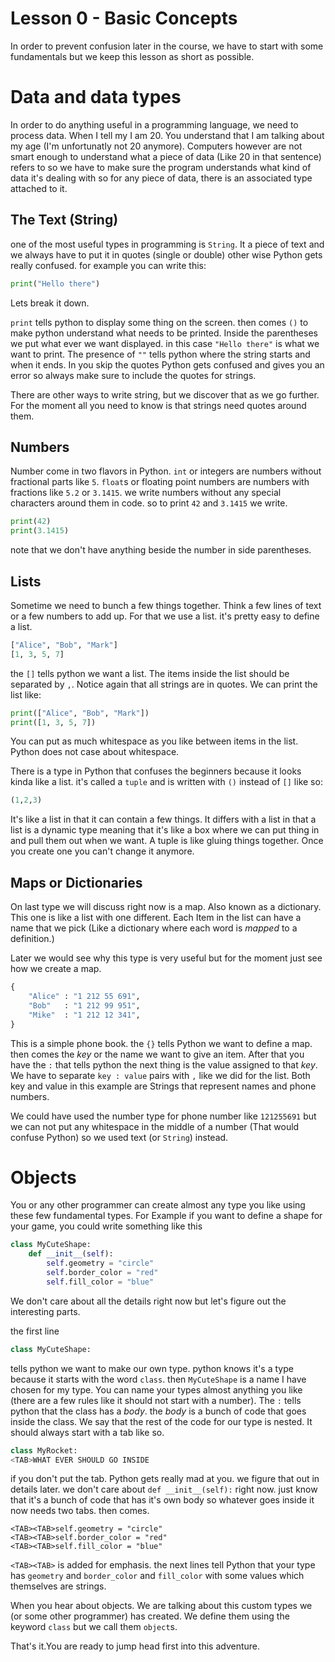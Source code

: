 # Lesson 0 - Basic Concepts

In order to prevent confusion later in the course, we have to start with some fundamentals but we keep this lesson as short as possible. 

# Data and data types

In order to do anything useful in a programming language, we need to process data. When I tell my I am 20. You understand that I am talking about my age (I'm unfortunatly not 20 anymore). Computers however are not smart enough to understand what a piece of data (Like 20 in that sentence) refers to so we have to make sure the program understands what kind of data it's dealing with so for any piece of data, there is an associated type attached to it.

## The Text (String)

one of the most useful types in programming is `String`. It a piece of text and we always have to put it in quotes (single or double) other wise Python gets really confused. for example you can write this:

```python
print("Hello there")
```

Lets break it down.

`print` tells python to display some thing on the screen. then comes `()` to make python understand what needs to be printed. Inside the parentheses we put what ever we want displayed. in this case `"Hello there"` is what we want to print. The presence of `""` tells python where the string starts and when it ends. In you skip the quotes Python gets confused and gives you an error so always make sure to include the quotes for strings.


There are other ways to write string, but we discover that as we go further. For the moment all you need to know is that strings need quotes around them.


## Numbers

Number come in two flavors in Python. `int` or integers are numbers without fractional parts like `5`. `float`s or floating point numbers are numbers with fractions like `5.2` or `3.1415`. we write numbers without any special characters around them in code. so to print `42` and `3.1415` we write.

```python
print(42)
print(3.1415)
```

note that we don't have anything beside the number in side parentheses.

## Lists

Sometime we need to bunch a few things together. Think a few lines of text or a few numbers to add up. For that we use a list. it's pretty easy to define a list.

```python
["Alice", "Bob", "Mark"]
[1, 3, 5, 7]
```

the `[]` tells python we want a list. The items inside the list should be separated by `,`. Notice again that all strings are in quotes. We can print the list like:

```python
print(["Alice", "Bob", "Mark"])
print([1, 3, 5, 7])
```

You can put as much whitespace as you like between items in the list. Python does not case about whitespace.


There is a type in Python that confuses the beginners because it looks kinda like a list. it's called a `tuple` and is written with `()` instead of `[]` like so:

```python
(1,2,3)
```

It's like a list in that it can contain a few things. It differs with a list in that a list is a dynamic type meaning that it's like a box where we can put thing in and pull them out when we want. A tuple is like gluing things together. Once you create one you can't change it anymore.

## Maps or Dictionaries

On last type we will discuss right now is a map. Also known as a dictionary. This one is like a list with one different. Each Item in the list can have a name that we pick (Like a dictionary where each word is *mapped* to a definition.)

Later we would see why this type is very useful but for the moment just see how we create a map.

```python
{
    "Alice" : "1 212 55 691",
    "Bob"   : "1 212 99 951",
    "Mike"  : "1 212 12 341",
}
```

This is a simple phone book. the `{}` tells Python we want to define a map. then comes the *key* or the name we want to give an item. After that you have the `:` that tells python the next thing is the value assigned to that *key*. We have to separate `key : value` pairs with `,` like we did for the list. Both key and value in this example are Strings that represent names and phone numbers. 

We could have used the number type for phone number like `121255691` but we can not put any whitespace in the middle of a number (That would confuse Python) so we used text (or `String`) instead.

# Objects

You or any other programmer can create almost any type you like using these few fundamental types. For Example if you want to define a shape for your game, you could write something like this


```python
class MyCuteShape:
    def __init__(self):
        self.geometry = "circle"
        self.border_color = "red"
        self.fill_color = "blue"
```

We don't care about all the details right now but let's figure out the interesting parts.

the first line 

```python
class MyCuteShape:
```

tells python we want to make our own type. python knows it's a type because it starts with the word `class`. then `MyCuteShape` is a name I have chosen for my type. You can name your types almost anything you like (there are a few rules like it should not start with a number). The `:` tells python that the class has a *body*. the *body* is a bunch of code that goes inside the class. We say that the rest of the code for our type is nested. It should always start with a tab like so.


```python
class MyRocket:
<TAB>WHAT EVER SHOULD GO INSIDE 
```

if you don't put the tab. Python gets really mad at you. we figure that out in details later.
we don't care about `def __init__(self):` right now. just know that it's a bunch of code that has it's own body so whatever goes inside it now needs two tabs. then comes.


```
<TAB><TAB>self.geometry = "circle"
<TAB><TAB>self.border_color = "red"
<TAB><TAB>self.fill_color = "blue"
```

`<TAB><TAB>` is added for emphasis. the next lines tell Python that your type has `geometry` and `border_color` and `fill_color` with some values which themselves are strings. 

When you hear about objects. We are talking about this custom types we (or some other programmer) has created. We define them using the keyword `class` but we call them `object`s.


That's it.You are ready to jump head first into this adventure.













